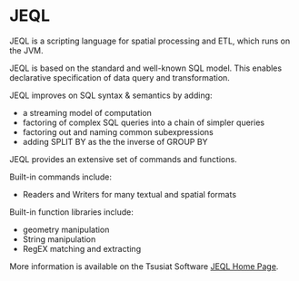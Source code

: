 JEQL
====
JEQL is a scripting language for spatial processing and ETL, which runs on the JVM.  

JEQL is based on the standard and well-known SQL model.  This enables declarative specification of data query and transformation.

JEQL improves on SQL syntax & semantics by adding:

* a streaming model of computation
* factoring of complex SQL queries into a chain of simpler queries
* factoring out and naming common subexpressions
* adding SPLIT BY as the the inverse of GROUP BY
 
JEQL provides an extensive set of commands and functions.

Built-in commands include:

* Readers and Writers for many textual and spatial formats
 
Built-in function libraries include:

* geometry manipulation
* String manipulation
* RegEX matching and extracting


More information is available on the Tsusiat Software [JEQL Home Page](http://tsusiatsoftware.net/jeql/main.html).



